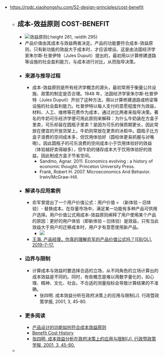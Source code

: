 - https://rpdc.xiaohongshu.com/52-design-principles/cost-benefit
	- ## **成本-效益原则 COST-BENEFIT**
		- ![效益原则](https://picasso-static.xiaohongshu.com/fe-platform/e9ec8fb1aff4ab143655c174212b5c2812db134a.gif){:height 261, :width 295}
		- 产品价值由其成本与效益两者决定。产品的功能要符合成本-效益原则，只有新功能的效益大于成本时，才应该增设。这是由法国经济学家朱尔斯·杜普伊特（Jules Dupuit）提出的，最初用以计算修建道路等设施的社会盈利能力，与成本进行对比，从而指导决策。
		- ### 来源与推导过程
			- 成本-效益原则是所有经济学概念的源头，最初常用于衡量公共设施、政策的制定是否合理。1848 年，法国经济学家朱尔斯·杜普伊特（Jules Dupuit）开创了这种方法，用以计算修建道路或桥梁等设施的社会盈利能力。杜普伊特以每人支付的意愿程度作为效益，材料、人工、维修等花费作为成本，通过对比两者来指导决策。著名的牛奶可乐经济学便可用此原则来解释：为什么牛奶装在方盒子里卖，可乐却装在圆瓶子里卖？是因为可乐的保质期更长，因此常放在便宜的开放货架上。牛奶则常放在更贵的冰柜中。圆瓶子比方盒子浪费的空间成本多，但饮用体验好（圆柱体更易抓握与对嘴喝）。因此圆瓶子的可乐浪费的空间成本小于饮用体验好的效益（体验越好卖得越多），但牛奶的储存成本大于饮用体验好的效益，因此制成方盒子节省空间。
				- Sandmo, Agnar. 2011. Economics evolving : a history of economic thought. Princeton University Press.
				- Frank, Robert H. 2007. Microeconomics And Behavior. Irwin/McGraw-Hill.
		- ### 解读与应用案例
			- 俞军曾提出了一个用户价值公式：用户价值 = （新体验 – 旧体验）- 替换成本。在存量市场中，满足某一功能有多种产品可供用户选择。用户价值公式用成本-效益原则阐释了用户使用某个产品的原因：更好的用户体验（即新体验 – 旧体验）是效益，只有当此效益大于用户的迁移成本时，用户才有意愿使用新产品。
				- ![](https://picasso-static.xiaohongshu.com/fe-platform/a381580bd8b3b8dd6c774f7d0ee8c8a02a1be464.png)
			- [王海. 产品经理，你真的理解俞军的产品价值公式吗？[EB/OL]. 2019–7–17.](http://www.woshipm.com/pmd/2595761.html)
		- ### 边界与限制
			- 计算成本与效益时要选择合适的立场，从不同角色的立场计算出的成本效益是不同的。同时，有些概念是难以用数字量化的，如心理、精神、文化、社会。不合适的测量指标会导致计算结果的不准确。
				- 张四明. 成本效益分析在政府决策上的应用与限制[J]. 行政暨政策学报, 2001, 3, 45-80.
		- ### 更多阅读
			- [产品设计的功能如何符合成本效益原则](https://www.zhihu.com/question/302720441)
			- [Benefit Cost History](https://web.archive.org/web/20060616003822/http://chicagoasa.org/downloads/CostBenefitConference2006/benefit%20cost%20history.pdf)
			- [张四明. 成本效益分析在政府决策上的应用与限制[J]. 行政暨政策学报, 2001, 3, 45-80.](http://eportfolio.lib.ksu.edu.tw/user/4/9/4970T107/repository/0330/%E6%88%90%E6%9C%AC%E6%95%88%E7%9B%8A%E5%88%86%E6%9E%90%E5%9C%A8%E6%94%BF%E5%BA%9C%E6%B1%BA%E7%AD%96%E4%B8%8A%E7%9A%84%E6%87%89%E7%94%A8%E8%88%87%E9%99%90%E5%88%B6.pdf)
	-